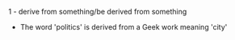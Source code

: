 1 -  derive from something/be derived from something
  * The word 'politics' is derived from a Geek work meaning 'city'
